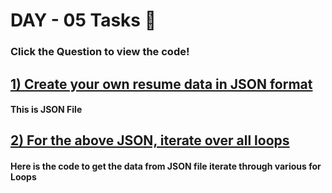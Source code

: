 # DAY - 05 Tasks 🌟

### Click the Question to view the code!

## [1) Create your own resume data in JSON format](Ques-01)

#### This is JSON File

## [2) For the above JSON, iterate over all loops](Ques-02)

#### Here is the code to get the data from JSON file iterate through various for Loops
